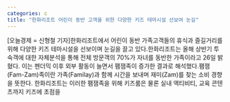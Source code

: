 ```yaml
---
categories: c
title: "한화리조트 어린이 동반 고객을 위한 다양한 키즈 테마시설 선보여 눈길"
---
```

[오늘경제 = 신형철 기자]한화리조트에서 어린이 동반 가족고객들의 휴식과 즐길거리를 위해 다양한 키즈 테마시설을 선보이며 눈길을 끌고 있다.한화리조트는 올해 상반기 투숙객에 대한 자체분석을 통해 전체 방문객의 70%가 자녀를 동반한 가족이라고 26일 밝혔다. 이는 펜더믹 이후 외부 활동이 늘면서 팸잼족이 증가한 결과로 해석했다.팸잼(Fam-Zam)족이란 가족(Familay)과 함께 시간을 보내며 재미(Zam)를 찾는 소비 경향을 뜻한다. 한화리조트는 이러한 팸잼족을 위해 키즈룸은 물론 실내 액티비티, 교육 콘텐츠까지 키즈에 초점을